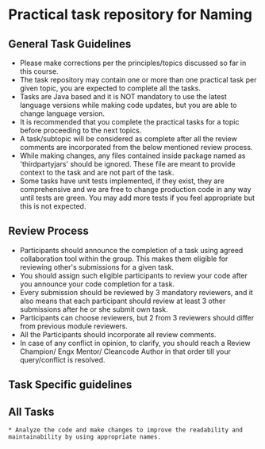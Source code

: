 # Practical task repository for Naming

## General Task Guidelines

*    Please make corrections per the principles/topics discussed so far in this course.
*    The task repository may contain one or more than one practical task per given topic, you are expected to complete all the tasks.
*    Tasks are Java based and it is NOT mandatory to use the latest language versions while making code updates, but you are able to change language version.
*    It is recommended that you complete the practical tasks for a topic before proceeding to the next topics.
*    A task/subtopic will be considered as complete after all the review comments are incorporated from the below mentioned review process.
*    While making changes, any files contained inside package named as 'thirdpartyjars' should be ignored. These file are meant to provide context to the task and are not part of the task.
*    Some tasks have unit tests implemented, if they exist, they are comprehensive and we are free to change production code in any way until tests are green. You may add more tests if you feel appropriate but this is not expected.


## Review Process

*    Participants should announce the completion of a task using agreed collaboration tool within the group. This makes them eligible for reviewing other's submissions for a given task.
*    You should assign such eligible participants to review your code after you announce your code completion for a task.
*    Every submission should be reviewed by 3  mandatory reviewers, and it also means that each participant should review at least 3 other submissions after he or she submit own task.
*    Participants can choose reviewers, but 2 from 3 reviewers should differ from previous module reviewers.
*    All the Participants should incorporate all review comments.
*    In case of any conflict in opinion, to clarify, you should reach a Review Champion/ Engx Mentor/ Cleancode Author in that order till your query/conflict is resolved.

## Task Specific guidelines

## All Tasks
```
* Analyze the code and make changes to improve the readability and maintainability by using appropriate names.
```

